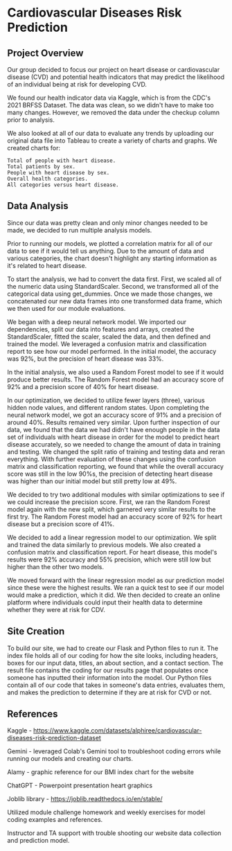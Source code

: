 # Cardiovascular Diseases Risk Prediction

## Project Overview
Our group decided to focus our project on heart disease or cardiovascular disease (CVD) and potential health indicators that may predict the likelihood of an individual being at risk for developing CVD. 

We found our health indicator data via Kaggle, which is from the CDC's 2021 BRFSS Dataset. The data was clean, so we didn't have to make too many changes. However, we removed the data under the checkup column prior to analysis.

We also looked at all of our data to evaluate any trends by uploading our original data file into Tableau to create a variety of charts and graphs. We created charts for:

    Total of people with heart disease.
    Total patients by sex.
    People with heart disease by sex.
    Overall health categories.
    All categories versus heart disease.

## Data Analysis
Since our data was pretty clean and only minor changes needed to be made, we decided to run multiple analysis models.

Prior to running our models, we plotted a correlation matrix for all of our data to see if it would tell us anything. Due to the amount of data and various categories, the chart doesn't highlight any starting information as it's related to heart disease.

To start the analysis, we had to convert the data first. First, we scaled all of the numeric data using StandardScaler. Second, we transformed all of the categorical data using get_dummies. Once we made those changes, we concatenated our new data frames into one transformed data frame, which we then used for our module evaluations.  

We began with a deep neural network model. We imported our dependencies, split our data into features and arrays, created the StandardScaler, fitted the scaler, scaled the data, and then defined and trained the model. We leveraged a confusion matrix and classification report to see how our model performed. In the initial model, the accuracy was 92%, but the precision of heart disease was 33%. 

In the initial analysis, we also used a Random Forest model to see if it would produce better results. The Random Forest model had an accuracy score of 92% and a precision score of 40% for heart disease. 

In our optimization, we decided to utilize fewer layers (three), various hidden node values, and different random states. Upon completing the neural network model, we got an accuracy score of 91% and a precision of around 40%. Results remained very similar. Upon further inspection of our data, we found that the data we had didn't have enough people in the data set of individuals with heart disease in order for the model to predict heart disease accurately, so we needed to change the amount of data in training and testing. We changed the split ratio of training and testing data and reran everything. With further evaluation of these changes using the confusion matrix and classification reporting, we found that while the overall accuracy score was still in the low 90%s, the precision of detecting heart disease was higher than our initial model but still pretty low at 49%. 

We decided to try two additional modules with similar optimizations to see if we could increase the precision score. First, we ran the Random Forest model again with the new split, which garnered very similar results to the first try. The Random Forest model had an accuracy score of 92% for heart disease but a precision score of 41%. 

We decided to add a linear regression model to our optimization. We split and trained the data similarly to previous models. We also created a confusion matrix and classification report. For heart disease, this model's results were 92% accuracy and 55% precision, which were still low but higher than the other two models.

We moved forward with the linear regression model as our prediction model since these were the highest results. We ran a quick test to see if our model would make a prediction, which it did. We then decided to create an online platform where individuals could input their health data to determine whether they were at risk for CDV. 

## Site Creation
To build our site, we had to create our Flask and Python files to run it. The index file holds all of our coding for how the site looks, including headers, boxes for our input data, titles, an about section, and a contact section. 
The result file contains the coding for our results page that populates once someone has inputted their information into the model. Our Python files contain all of our code that takes in someone's data entries, evaluates them, and makes the prediction to determine if they are at risk for CVD or not.

## References
Kaggle - https://www.kaggle.com/datasets/alphiree/cardiovascular-diseases-risk-prediction-dataset

Gemini - leveraged Colab's Gemini tool to troubleshoot coding errors while running our models and creating our charts.

Alamy - graphic reference for our BMI index chart for the website

ChatGPT - Powerpoint presentation heart graphics

Joblib library - https://joblib.readthedocs.io/en/stable/

Utilized module challenge homework and weekly exercises for model coding examples and references.

Instructor and TA support with trouble shooting our website data collection and prediction model.